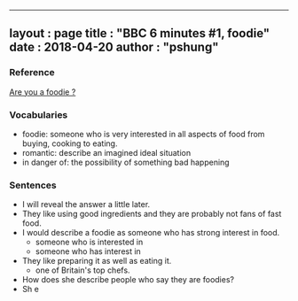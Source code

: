 
---
layout  : page
title   : "BBC 6 minutes #1, foodie"
date       : 2018-04-20
author      : "pshung"
---


### Reference
[Are you a foodie ?](http://www.bbc.co.uk/learningenglish/english/features/6-minute-english/ep-180412)

### Vocabularies
* foodie: someone who is very interested in all aspects of food from buying, cooking to eating.
* romantic: describe an imagined ideal situation
* in danger of: the possibility of something bad happening


### Sentences
* I will reveal the answer a little later.
* They like using good ingredients and they are probably not fans of fast food.
* I would describe a foodie as someone who has strong interest in food.
	* someone who is interested in 
	* someone who has interest in
* They like preparing it as well as eating it.
	* one of Britain's top chefs.
* How does she describe people who say they are foodies?
* Sh e
<!--stackedit_data:
eyJoaXN0b3J5IjpbMTQ3NjE5NDE4NiwtNjk4MjQwNTcyLC02MT
Y3NjIyNjgsLTE3Mzg5MzU3OTIsODU2MDI1ODk5LC0xNjczMjU3
NTRdfQ==
-->